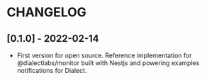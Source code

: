 # CHANGELOG

## [0.1.0] - 2022-02-14

* First version for open source. Reference implementation for @dialectlabs/monitor built with Nestjs and powering examples notifications for Dialect.
